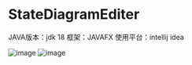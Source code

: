 # StateDiagramEditer
JAVA版本：jdk 18
框架：JAVAFX
使用平台：intellij idea
 
![image](https://github.com/zxcvbn96519/StateDiagramEditer/blob/master/StateEidter%E6%93%B7%E5%8F%961.PNG)
![image](https://github.com/zxcvbn96519/StateDiagramEditer/blob/master/StateEidter%E6%93%B7%E5%8F%962.PNG)

